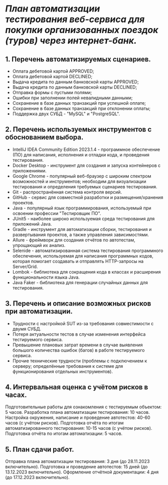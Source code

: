 # ***План автоматизации тестирования веб-сервиса для покупки организованных поездок (туров) через интернет-банк.***

## 1. Перечень автоматизируемых сценариев. ##
- Оплата дебетовой картой APPROVED;
- Оплата дебетовой картой DECLINED;
- Выдача кредита по данным банковской карты APPROVED;
- Выдача кредита по данным банковской карты DECLINED;
- Отправка формы с пустыми полями;
- Ошибки при заполнении полей невалидными данными;
- Сохранение в базе данных транзакций при успешной оплате;
- Сохранение в базе данных транзакций при отклонении оплаты;
- Поддержка двух СУБД - "MySQL" и "PostgreSQL".


## 2. Перечень используемых инструментов с обоснованием выбора. ##
- IntelliJ IDEA Community Edition 2023.1.4 - программное обеспечение (ПО) для написания, исполнения и отладки кода, и проведения тестирования.
- Docker Desktop - инструмент для создания и запуска контейнеров с приложениями.
- Google Chrome - популярный веб-браузер с широким спектром возможностей и инструментов; необходим для визуализации тестирования и определения требуемых сценариев тестирования.
- Git - распространённая система контроля версий.
- GitHub - сервис для совместной разработки и размещения/хранения проектов.
- Java - популярный язык программирования, используемый при освоении профессии "Тестировщик ПО".
- JUnit5 - наиболее широко используемая среда тестирования для приложений Java.
- Gradle - инструмент для автоматизации сборки, тестирования и развертывания проектов, а также управления зависимостями.
- Allure - фреймворк для создания отчётов по автотестам, упрощающий их анализ.
-  Selenide - автоматизированная система тестирования программного обеспечения, используемая для написания программных кодов, которая помогает создавать и отправлять HTTP-запросы на Server/Grid.
-  Lombok - библиотека для сокращения кода в классах и расширения функциональности языка Java.
-  Java Faker - библиотека для генерации случайных данных для тестирования.

## 3. Перечень и описание возможных рисков при автоматизации. ##
- Трудности с настройкой SUT из-за требования совместимости с двумя СУБД.
- Потеря актуальности тестов в случае изменения интерфейса тестируемого сервиса.
- Превышение плановых затрат времени в случае выявления большого количества ошибок (багов) в работе тестируемого сервиса.
- Прочие технические трудности (проблемы с подключением к серверу; определённые требования к системе для функционирования отдельных инструментов).

## 4. Интервальная оценка с учётом рисков в часах. ##
   Подготовительные работы для ознакомления с тестируемым объектом: 5 часов.
   Разработка плана автоматизации тестирования: 10 часов.
   Настройка окружения, написание и проведение автотестов: 40-60 часов (с учётом рисков).
   Подготовка отчёта по итогам автоматизированного тестирования: 10-15 часов (с учётом рисков).
   Подготовка отчёта по итогам автоматизации: 5 часов.

## 5. План сдачи работ. ##
   Отправка плана автоматизации тестирования: 3 дня (до 28.11.2023 включительно).
   Подготовка и проведение автотестов: 15 дней (до 13.12.2023 включительно).
   Оформление отчётной документации: 4 дня (до 17.12.2023 включительно).